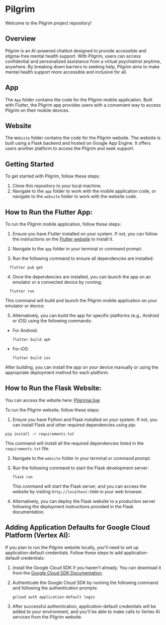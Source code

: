 # Pilgrim

Welcome to the Pilgrim project repository!

## Overview

Pilgrim is an AI-powered chatbot designed to provide accessible and stigma-free mental health support. With Pilgrim, users can access confidential and personalized assistance from a virtual psychiatrist anytime, anywhere. By breaking down barriers to seeking help, Pilgrim aims to make mental health support more accessible and inclusive for all.

## App

The `App` folder contains the code for the Pilgrim mobile application. Built with Flutter, the Pilgrim app provides users with a convenient way to access Pilgrim on their mobile devices.

## Website

The `Website` folder contains the code for the Pilgrim website. The website is built using a Flask backend and hosted on Google App Engine. It offers users another platform to access the Pilgrim and seek support.

## Getting Started

To get started with Pilgrim, follow these steps:

1. Clone this repository to your local machine.
2. Navigate to the `app` folder to work with the mobile application code, or navigate to the `website` folder to work with the website code.

## How to Run the Flutter App:

To run the Pilgrim mobile application, follow these steps:

1. Ensure you have Flutter installed on your system. If not, you can follow the instructions on the [Flutter website](https://flutter.dev/docs/get-started/install) to install it.

2. Navigate to the `app` folder in your terminal or command prompt.

3. Run the following command to ensure all dependencies are installed:
  ```
    flutter pub get
  ```

4. Once the dependencies are installed, you can launch the app on an emulator or a connected device by running:
  ```
    flutter run
  ```


This command will build and launch the Pilgrim mobile application on your emulator or device.

5. Alternatively, you can build the app for specific platforms (e.g., Android or iOS) using the following commands:

- For Android:

  ```
  flutter build apk
  ```

- For iOS:

  ```
  flutter build ios
  ```

After building, you can install the app on your device manually or using the appropriate deployment method for each platform.

## How to Run the Flask Website:

You can access the wibsite here: [Pilgrimai.live](https://pilgrimai.live)

To run the Pilgrim website, follow these steps:

1. Ensure you have Python and Flask installed on your system. If not, you can install Flask and other required dependencies using pip:
  ```
  pip install -r requirements.txt
  ```
This command will install all the required dependencies listed in the `requirements.txt` file.

2. Navigate to the `website` folder in your terminal or command prompt.

3. Run the following command to start the Flask development server:

   ```
   flask run
   ```

   This command will start the Flask server, and you can access the website by visiting `http://localhost:5000` in your web browser.

4. Alternatively, you can deploy the Flask website to a production server following the deployment instructions provided in the Flask documentation.

## Adding Application Defaults for Google Cloud Platform (Vertex AI):

If you plan to run the Pilgrim website locally, you'll need to set up application-default credentials. Follow these steps to add application-default credentials:

1. Install the Google Cloud SDK if you haven't already. You can download it from the [Google Cloud SDK Documentation](https://cloud.google.com/sdk/docs/install).

2. Authenticate the Google Cloud SDK by running the following command and following the authentication prompts:

   ```
   gcloud auth application-default login
   ```

3. After successful authentication, application-default credentials will be added to your environment, and you'll be able to make calls to Vertex AI services from the Pilgrim website.



